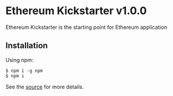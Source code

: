 # Ethereum Kickstarter v1.0.0
Ethereum Kickstarter is the starting point for Ethereum application

## Installation

Using npm:
```shell
$ npm i -g npm
$ npm i
```

See the [source](https://github.com/nhs047/Ethereum_Kickstarter) for more details.
